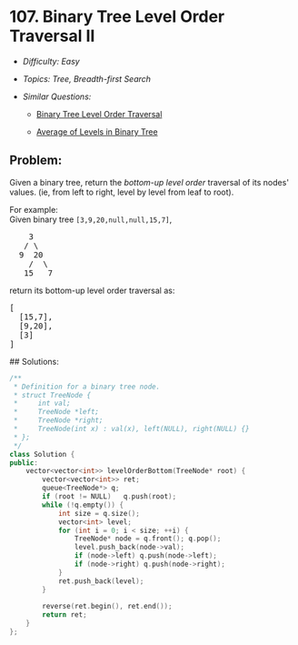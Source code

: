 # 107. Binary Tree Level Order Traversal II

* *Difficulty: Easy*

* *Topics: Tree, Breadth-first Search*

* *Similar Questions:*

  * [Binary Tree Level Order Traversal](binary-tree-level-order-traversal.md)

  * [Average of Levels in Binary Tree](average-of-levels-in-binary-tree.md)

## Problem:

<p>Given a binary tree, return the <i>bottom-up level order</i> traversal of its nodes' values. (ie, from left to right, level by level from leaf to root).</p>

<p>
For example:<br />
Given binary tree <code>[3,9,20,null,null,15,7]</code>,<br />
<pre>
    3
   / \
  9  20
    /  \
   15   7
</pre>
</p>
<p>
return its bottom-up level order traversal as:<br />
<pre>
[
  [15,7],
  [9,20],
  [3]
]
</pre>
</p>
## Solutions:

```c++
/**
 * Definition for a binary tree node.
 * struct TreeNode {
 *     int val;
 *     TreeNode *left;
 *     TreeNode *right;
 *     TreeNode(int x) : val(x), left(NULL), right(NULL) {}
 * };
 */
class Solution {
public:
    vector<vector<int>> levelOrderBottom(TreeNode* root) {
        vector<vector<int>> ret;
        queue<TreeNode*> q;
        if (root != NULL)   q.push(root);
        while (!q.empty()) {
            int size = q.size();
            vector<int> level;
            for (int i = 0; i < size; ++i) {
                TreeNode* node = q.front(); q.pop();
                level.push_back(node->val);
                if (node->left) q.push(node->left);
                if (node->right) q.push(node->right);
            }
            ret.push_back(level);
        }
        
        reverse(ret.begin(), ret.end());
        return ret;
    }
};
```
